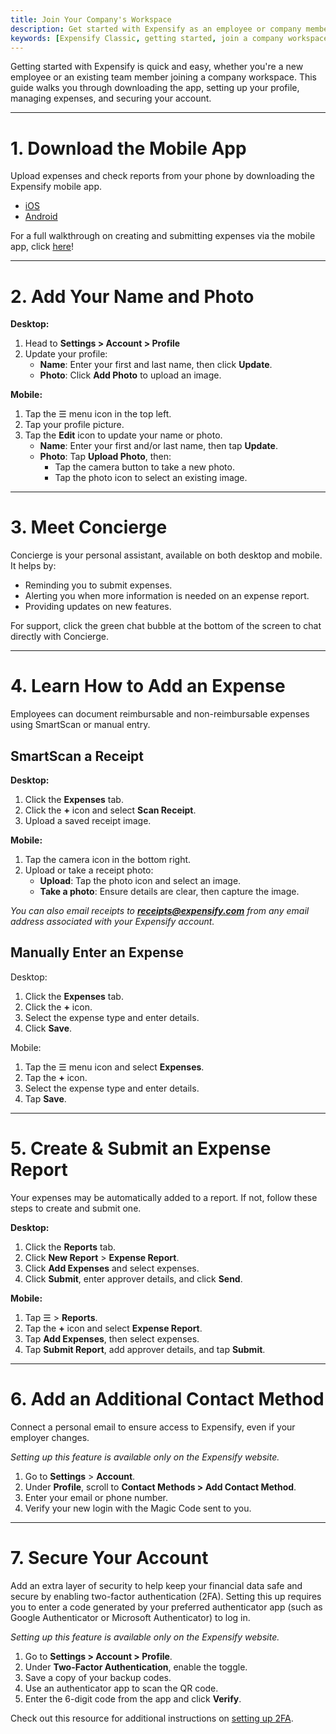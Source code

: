 ```yaml
---
title: Join Your Company's Workspace
description: Get started with Expensify as an employee or company member.
keywords: [Expensify Classic, getting started, join a company workspace]
---
```

<div id="expensify-classic" markdown="1">

Getting started with Expensify is quick and easy, whether you're a new employee or an existing team member joining a company workspace. This guide walks you through downloading the app, setting up your profile, managing expenses, and securing your account.

---

# 1. Download the Mobile App

Upload expenses and check reports from your phone by downloading the Expensify mobile app.

- [iOS](https://apps.apple.com/us/app/expensify-expense-tracker/id471713959)
- [Android](https://play.google.com/store/apps/details?id=org.me.mobiexpensifyg&hl=en_US&gl=US)

For a full walkthrough on creating and submitting expenses via the mobile app, click [here](https://app.storylane.io/share/wckqdetaacgy)!

---

# 2. Add Your Name and Photo

**Desktop:**
1. Head to **Settings > Account > Profile**
2. Update your profile:
   - **Name**: Enter your first and last name, then click **Update**.
   - **Photo**: Click **Add Photo** to upload an image.

**Mobile:**
1. Tap the ☰ menu icon in the top left.
2. Tap your profile picture.
3. Tap the **Edit** icon to update your name or photo.
   - **Name**: Enter your first and/or last name, then tap **Update**.
   - **Photo**: Tap **Upload Photo**, then:
     - Tap the camera button to take a new photo.
     - Tap the photo icon to select an existing image.

---

# 3. Meet Concierge

Concierge is your personal assistant, available on both desktop and mobile. It helps by:

- Reminding you to submit expenses.
- Alerting you when more information is needed on an expense report.
- Providing updates on new features.

For support, click the green chat bubble at the bottom of the screen to chat directly with Concierge.

---

# 4. Learn How to Add an Expense

Employees can document reimbursable and non-reimbursable expenses using SmartScan or manual entry.

## SmartScan a Receipt

**Desktop:**
1. Click the **Expenses** tab.
2. Click the **+** icon and select **Scan Receipt**.
3. Upload a saved receipt image.

**Mobile:**
1. Tap the camera icon in the bottom right.
2. Upload or take a receipt photo:
   - **Upload**: Tap the photo icon and select an image.
   - **Take a photo**: Ensure details are clear, then capture the image.

*You can also email receipts to **receipts@expensify.com** from any email address associated with your Expensify account.*

## Manually Enter an Expense

Desktop:
1. Click the **Expenses** tab.
2. Click the **+** icon.
3. Select the expense type and enter details.
4. Click **Save**.

Mobile:
1. Tap the ☰ menu icon and select **Expenses**.
2. Tap the **+** icon.
3. Select the expense type and enter details.
4. Tap **Save**.

---

# 5. Create & Submit an Expense Report

Your expenses may be automatically added to a report. If not, follow these steps to create and submit one.

**Desktop:**
1. Click the **Reports** tab.
2. Click **New Report** > **Expense Report**.
3. Click **Add Expenses** and select expenses.
4. Click **Submit**, enter approver details, and click **Send**.

**Mobile:**
1. Tap ☰ > **Reports**.
2. Tap the **+** icon and select **Expense Report**.
3. Tap **Add Expenses**, then select expenses.
4. Tap **Submit Report**, add approver details, and tap **Submit**.

---

# 6. Add an Additional Contact Method

Connect a personal email to ensure access to Expensify, even if your employer changes.

*Setting  up this feature is available only on the Expensify website.*

1. Go to **Settings** > **Account**.
2. Under **Profile**, scroll to **Contact Methods > Add Contact Method**.
3. Enter your email or phone number.
4. Verify your new login with the Magic Code sent to you.

---

# 7. Secure Your Account

Add an extra layer of security to help keep your financial data safe and secure by enabling two-factor authentication (2FA). Setting this up requires you to enter a code generated by your preferred authenticator app (such as Google Authenticator or Microsoft Authenticator) to log in.

*Setting up this feature is available only on the Expensify website.*

1. Go to **Settings > Account > Profile**.
2. Under **Two-Factor Authentication**, enable the toggle.
3. Save a copy of your backup codes.
4. Use an authenticator app to scan the QR code.
5. Enter the 6-digit code from the app and click **Verify**.

Check out this resource for additional instructions on [setting up 2FA](https://help.expensify.com/articles/expensify-classic/settings/Enable-two-factor-authentication).

</div>
